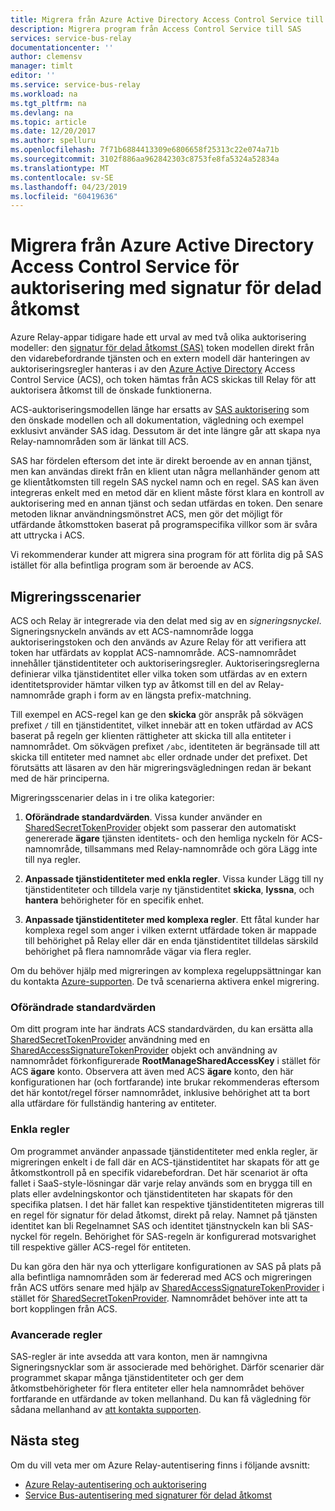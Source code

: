 ```yaml
---
title: Migrera från Azure Active Directory Access Control Service till signatur för delad åtkomst-auktorisering | Microsoft Docs
description: Migrera program från Access Control Service till SAS
services: service-bus-relay
documentationcenter: ''
author: clemensv
manager: timlt
editor: ''
ms.service: service-bus-relay
ms.workload: na
ms.tgt_pltfrm: na
ms.devlang: na
ms.topic: article
ms.date: 12/20/2017
ms.author: spelluru
ms.openlocfilehash: 7f71b6884413309e6806658f25313c22e074a71b
ms.sourcegitcommit: 3102f886aa962842303c8753fe8fa5324a52834a
ms.translationtype: MT
ms.contentlocale: sv-SE
ms.lasthandoff: 04/23/2019
ms.locfileid: "60419636"
---
```

# <a name="migrate-from-azure-active-directory-access-control-service-to-shared-access-signature-authorization"></a>Migrera från Azure Active Directory Access Control Service för auktorisering med signatur för delad åtkomst

Azure Relay-appar tidigare hade ett urval av med två olika auktorisering modeller: den [signatur för delad åtkomst (SAS)](../service-bus-messaging/service-bus-sas.md) token modellen direkt från den vidarebefordrande tjänsten och en extern modell där hanteringen av auktoriseringsregler hanteras i av den [Azure Active Directory](/azure/active-directory/) Access Control Service (ACS), och token hämtas från ACS skickas till Relay för att auktorisera åtkomst till de önskade funktionerna.

ACS-auktoriseringsmodellen länge har ersatts av [SAS auktorisering](../service-bus-messaging/service-bus-authentication-and-authorization.md) som den önskade modellen och all dokumentation, vägledning och exempel exklusivt använder SAS idag. Dessutom är det inte längre går att skapa nya Relay-namnområden som är länkat till ACS.

SAS har fördelen eftersom det inte är direkt beroende av en annan tjänst, men kan användas direkt från en klient utan några mellanhänder genom att ge klientåtkomsten till regeln SAS nyckel namn och en regel. SAS kan även integreras enkelt med en metod där en klient måste först klara en kontroll av auktorisering med en annan tjänst och sedan utfärdas en token. Den senare metoden liknar användningsmönstret ACS, men gör det möjligt för utfärdande åtkomsttoken baserat på programspecifika villkor som är svåra att uttrycka i ACS.

Vi rekommenderar kunder att migrera sina program för att förlita dig på SAS istället för alla befintliga program som är beroende av ACS.

## <a name="migration-scenarios"></a>Migreringsscenarier

ACS och Relay är integrerade via den delat med sig av en *signeringsnyckel*. Signeringsnyckeln används av ett ACS-namnområde logga auktoriseringstoken och den används av Azure Relay för att verifiera att token har utfärdats av kopplat ACS-namnområde. ACS-namnområdet innehåller tjänstidentiteter och auktoriseringsregler. Auktoriseringsreglerna definierar vilka tjänstidentitet eller vilka token som utfärdas av en extern identitetsprovider hämtar vilken typ av åtkomst till en del av Relay-namnområde graph i form av en längsta prefix-matchning.

Till exempel en ACS-regel kan ge den **skicka** gör anspråk på sökvägen prefixet `/` till en tjänstidentitet, vilket innebär att en token utfärdad av ACS baserat på regeln ger klienten rättigheter att skicka till alla entiteter i namnområdet. Om sökvägen prefixet `/abc`, identiteten är begränsade till att skicka till entiteter med namnet `abc` eller ordnade under det prefixet. Det förutsätts att läsaren av den här migreringsvägledningen redan är bekant med de här principerna.

Migreringsscenarier delas in i tre olika kategorier:

1.  **Oförändrade standardvärden**. Vissa kunder använder en [SharedSecretTokenProvider](/dotnet/api/microsoft.servicebus.sharedsecrettokenprovider) objekt som passerar den automatiskt genererade **ägare** tjänsten identitets- och den hemliga nyckeln för ACS-namnområde, tillsammans med Relay-namnområde och göra Lägg inte till nya regler.

2.  **Anpassade tjänstidentiteter med enkla regler**. Vissa kunder Lägg till ny tjänstidentiteter och tilldela varje ny tjänstidentitet **skicka**, **lyssna**, och **hantera** behörigheter för en specifik enhet.

3.  **Anpassade tjänstidentiteter med komplexa regler**. Ett fåtal kunder har komplexa regel som anger i vilken externt utfärdade token är mappade till behörighet på Relay eller där en enda tjänstidentitet tilldelas särskild behörighet på flera namnområde vägar via flera regler.

Om du behöver hjälp med migreringen av komplexa regeluppsättningar kan du kontakta [Azure-supporten](https://azure.microsoft.com/support/options/). De två scenarierna aktivera enkel migrering.

### <a name="unchanged-defaults"></a>Oförändrade standardvärden

Om ditt program inte har ändrats ACS standardvärden, du kan ersätta alla [SharedSecretTokenProvider](/dotnet/api/microsoft.servicebus.sharedsecrettokenprovider) användning med en [SharedAccessSignatureTokenProvider](/dotnet/api/microsoft.servicebus.sharedaccesssignaturetokenprovider) objekt och användning av namnområdet förkonfigurerade  **RootManageSharedAccessKey** i stället för ACS **ägare** konto. Observera att även med ACS **ägare** konto, den här konfigurationen har (och fortfarande) inte brukar rekommenderas eftersom det här kontot/regel förser namnområdet, inklusive behörighet att ta bort alla utfärdare för fullständig hantering av entiteter.

### <a name="simple-rules"></a>Enkla regler

Om programmet använder anpassade tjänstidentiteter med enkla regler, är migreringen enkelt i de fall där en ACS-tjänstidentitet har skapats för att ge åtkomstkontroll på en specifik vidarebefordran. Det här scenariot är ofta fallet i SaaS-style-lösningar där varje relay används som en brygga till en plats eller avdelningskontor och tjänstidentiteten har skapats för den specifika platsen. I det här fallet kan respektive tjänstidentiteten migreras till en regel för signatur för delad åtkomst, direkt på relay. Namnet på tjänsten identitet kan bli Regelnamnet SAS och identitet tjänstnyckeln kan bli SAS-nyckel för regeln. Behörighet för SAS-regeln är konfigurerad motsvarighet till respektive gäller ACS-regel för entiteten.

Du kan göra den här nya och ytterligare konfigurationen av SAS på plats på alla befintliga namnområden som är federerad med ACS och migreringen från ACS utförs senare med hjälp av [SharedAccessSignatureTokenProvider](/dotnet/api/microsoft.servicebus.sharedaccesssignaturetokenprovider) i stället för [SharedSecretTokenProvider](/dotnet/api/microsoft.servicebus.sharedsecrettokenprovider). Namnområdet behöver inte att ta bort kopplingen från ACS.

### <a name="complex-rules"></a>Avancerade regler

SAS-regler är inte avsedda att vara konton, men är namngivna Signeringsnycklar som är associerade med behörighet. Därför scenarier där programmet skapar många tjänstidentiteter och ger dem åtkomstbehörigheter för flera entiteter eller hela namnområdet behöver fortfarande en utfärdande av token mellanhand. Du kan få vägledning för sådana mellanhand av [att kontakta supporten](https://azure.microsoft.com/support/options/).

## <a name="next-steps"></a>Nästa steg

Om du vill veta mer om Azure Relay-autentisering finns i följande avsnitt:

* [Azure Relay-autentisering och auktorisering](relay-authentication-and-authorization.md)
* [Service Bus-autentisering med signaturer för delad åtkomst](../service-bus-messaging/service-bus-sas.md)


